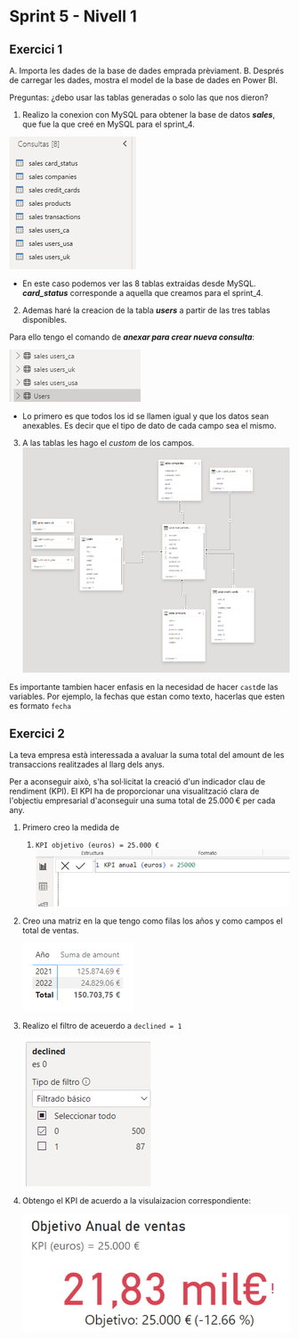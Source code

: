 # Sprint 5 - Nivell 1
## Exercici 1
A. Importa les dades de la base de dades emprada prèviament. 
B. Després de carregar les dades, mostra el model de la base de dades en Power BI.

Preguntas: ¿debo usar las tablas generadas o solo las que nos dieron?

1. Realizo la conexion con MySQL para obtener la base de datos ***sales***, que fue la que creé en MySQL para el sprint_4.

![](files_sprint_5/S5N1.png)

- En este caso podemos ver las 8 tablas extraidas desde MySQL. ***card_status*** corresponde a aquella que creamos para el sprint_4.


2. Ademas haré la creacion de la tabla ***users*** a partir de las tres tablas disponibles.

Para ello tengo el comando de ***anexar para crear nueva consulta***:

![](files_sprint_5/S5N1b.png)
- Lo primero es que todos los id se llamen igual y que los datos sean anexables. Es decir que el tipo de dato de cada campo sea el mismo. 

3. A las tablas les hago el *custom* de los campos.
![](files_sprint_5/S5N1c.png)

Es importante tambien hacer enfasis en la necesidad de hacer `cast`de las variables. Por ejemplo, la fechas que estan como texto, hacerlas que esten es formato `fecha`

## Exercici 2

La teva empresa està interessada a avaluar la suma total del amount de les transaccions realitzades al llarg dels anys.     

Per a aconseguir això, s'ha sol·licitat la creació d'un indicador clau de rendiment (KPI). El KPI ha de proporcionar una visualització clara de l'objectiu empresarial d'aconseguir una suma total de 25.000 € per cada any.

1. Primero creo la medida de 
   1. `KPI objetivo (euros) = 25.000 €`
    ![](files_sprint_5/S5N1E2a1.png)

1. Creo una matriz en la que tengo como filas los años y como campos el total de ventas.

    ![](files_sprint_5/S5N1E2a.png)

3. Realizo el filtro de aceuerdo a `declined = 1`
   
    ![](files_sprint_5/S5N1E2c.png)
   
4. Obtengo el KPI de acuerdo a la visulaizacion correspondiente: 

    ![](files_sprint_5/S5N1E2b.png)